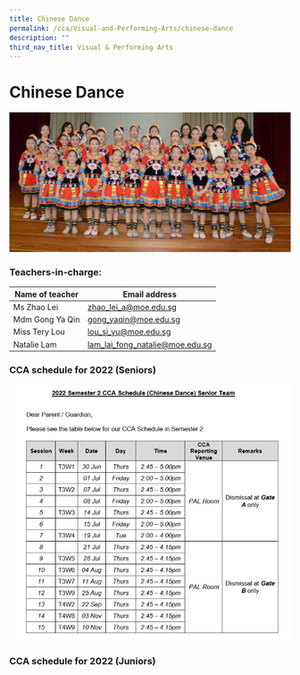 ```yaml
---
title: Chinese Dance
permalink: /cca/Visual-and-Performing-Arts/chinese-dance
description: ""
third_nav_title: Visual & Performing Arts
---
```

# **Chinese Dance**

![](/images/Chinese%20Dance1.jpg)

### Teachers-in-charge:

| Name of teacher 	| Email address 	|
| ---	| ---	|
| Ms Zhao Lei 	| [zhao_lei_a@moe.edu.sg](mailto:zhao_lei_a@moe.edu.sg) 	|
| Mdm Gong Ya Qin 	| [gong_yaqin@moe.edu.sg](mailto:gong_yaqin@moe.edu.sg) 	|
| Miss Tery Lou 	| [lou_si_yu@moe.edu.sg](mailto:lou_si_yu@moe.edu.sg) 	|
| Natalie Lam 	| [lam_lai_fong_natalie@moe.edu.sg](mailto:lam_lai_fong_natalie@moe.edu.sg) 	|

### CCA schedule for 2022 (Seniors)

![](/images/CDsem%202%20senior.jpg)

### CCA schedule for 2022 (Juniors)